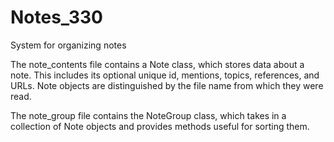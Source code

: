 # Notes_330

System for organizing notes

The note_contents file contains a Note class, which stores data about a note. This includes its optional unique id, mentions, topics, references, and URLs. Note objects are distinguished by the file name from which they were read.

The note_group file contains the NoteGroup class, which takes in a collection of Note objects and provides methods useful for sorting them.
